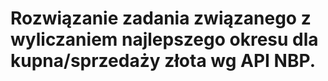 # Rozwiązanie zadania związanego z wyliczaniem najlepszego okresu dla kupna/sprzedaży złota wg API NBP. 